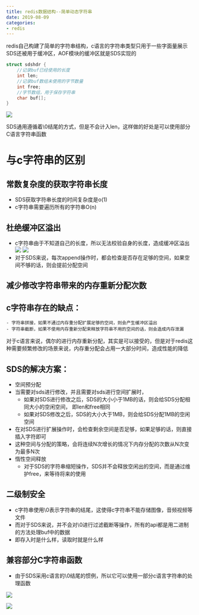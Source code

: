 ```yaml
--- 
title: redis数据结构--简单动态字符串 
date: 2019-08-09
categories: 
- redis 
---
```


redis自己构建了简单的字符串结构，c语言的字符串类型只用于一些字面量展示    
SDS还被用于缓冲区，AOF模块的缓冲区就是SDS实现的
```c
struct sdshdr {
    //记录buf已经使用的长度
    int len;
    //记录buf数组未使用的字节数量
    int free;
    //字节数组，用于保存字符串
    char buf[];
}
```
![](https://cdn.jsdelivr.net/gh/nber1994/fu0k@master/uPic/20181115155008537_833883931.png)

SDS通用遵循着\0结尾的方式，但是不会计入len，这样做的好处是可以使用部分C语言字符串函数
# 与c字符串的区别
## 常数复杂度的获取字符串长度
- SDS获取字符串长度的时间复杂度是o(1)    
- c字符串需要遍历所有的字符串O(n)    

## 杜绝缓冲区溢出
- c字符串由于不知道自己的长度，所以无法校验自身的长度，造成缓冲区溢出
![](https://cdn.jsdelivr.net/gh/nber1994/fu0k@master/uPic/20181115160028745_608947995.png)
![](https://cdn.jsdelivr.net/gh/nber1994/fu0k@master/uPic/20181115160043863_1829374010.png)
- 对于SDS来说，每次append操作时，都会检查是否存在足够的空间，如果空间不够的话，则会提前分配空间

## 减少修改字符串带来的内存重新分配次数
## c字符串存在的缺点：
    - 字符串拼接，如果不通过内存重分配扩展足够的空间，则会产生缓冲区溢出
    - 字符串截断，如果不使用内存重新分配来释放字符串不用的空间的话，则会造成内存泄漏
 对于c语言来说，偶尔的进行内存重新分配，其实是可以接受的，但是对于redis这种需要频繁修改的场景来说，内存重分配会占用一大部分时间，造成性能的降低

## SDS的解决方案：
- 空间预分配
- 当需要对sds进行修改，并且需要对sds进行空间扩展时，
    - 如果对SDS进行修改之后，SDS的大小小于1MB的话，则会给SDS分配相同大小的空闲空间， 即len和free相同
    - 如果对SDS修改之后，SDS的大小大于1MB，则会给SDS分配1MB的空闲空间
- 在对SDS进行扩展操作时，会检查剩余空间是否足够，如果足够的话，则直接插入字符即可
- 这种空间与分配的策略，会将连续N次增长的情况下内存分配的次数从N次变为最多N次
- 惰性空间释放
    - 对于SDS的字符串缩短操作，SDS并不会释放空闲出的空间，而是通过维护free，来等待将来的使用

## 二级制安全
- c字符串使用\0表示字符串的结尾，这使得c字符串不能存储图像，音频视频等文件
- 而对于SDS来说，并不会对\0进行过滤截断等操作，所有的api都是用二进制的方法处理buf中的数据    
- 即存入时是什么样，读取时就是什么样

## 兼容部分C字符串函数
- 由于SDS采用c语言的\0结尾的惯例，所以它可以使用一部分c语言字符串的处理函数

![](https://cdn.jsdelivr.net/gh/nber1994/fu0k@master/uPic/20181115163544261_765611971.png)

![](https://cdn.jsdelivr.net/gh/nber1994/fu0k@master/uPic/20181115163615120_2065867420.png)
